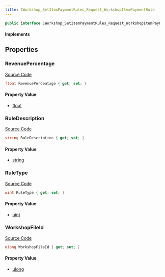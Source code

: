 ```yaml
---
title: CWorkshop_SetItemPaymentRules_Request_WorkshopItemPaymentRule
---
```


```csharp
public interface CWorkshop_SetItemPaymentRules_Request_WorkshopItemPaymentRule : ITypedProtobuf<CWorkshop_SetItemPaymentRules_Request_WorkshopItemPaymentRule>, INativeHandle
```

#### Implements

## Properties

### RevenuePercentage

[Source Code](https://github.com/swiftly-solution/swiftlys2/blob/beta/managed/src/SwiftlyS2.Generated/Protobufs/Interfaces/CWorkshop_SetItemPaymentRules_Request_WorkshopItemPaymentRule.cs#L16)

```csharp
float RevenuePercentage { get; set; }
```

#### Property Value

- [float](https://learn.microsoft.com/dotnet/api/system.single)

### RuleDescription

[Source Code](https://github.com/swiftly-solution/swiftlys2/blob/beta/managed/src/SwiftlyS2.Generated/Protobufs/Interfaces/CWorkshop_SetItemPaymentRules_Request_WorkshopItemPaymentRule.cs#L19)

```csharp
string RuleDescription { get; set; }
```

#### Property Value

- [string](https://learn.microsoft.com/dotnet/api/system.string)

### RuleType

[Source Code](https://github.com/swiftly-solution/swiftlys2/blob/beta/managed/src/SwiftlyS2.Generated/Protobufs/Interfaces/CWorkshop_SetItemPaymentRules_Request_WorkshopItemPaymentRule.cs#L22)

```csharp
uint RuleType { get; set; }
```

#### Property Value

- [uint](https://learn.microsoft.com/dotnet/api/system.uint32)

### WorkshopFileId

[Source Code](https://github.com/swiftly-solution/swiftlys2/blob/beta/managed/src/SwiftlyS2.Generated/Protobufs/Interfaces/CWorkshop_SetItemPaymentRules_Request_WorkshopItemPaymentRule.cs#L13)

```csharp
ulong WorkshopFileId { get; set; }
```

#### Property Value

- [ulong](https://learn.microsoft.com/dotnet/api/system.uint64)

